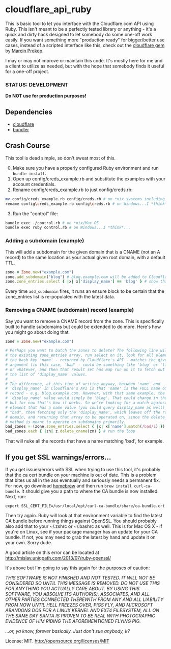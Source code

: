 # cloudflare_api_ruby

This is basic tool to let you interface with the Cloudflare.com API using Ruby.
This isn't meant to be a perfectly tested library or anything - it's a quick
and dirty hack designed to let somebody do some one-off work easily. If you want
something more "production ready" for bigger/better use cases, instead of a
scripted interface like this, check out the
[cloudflare gem](https://github.com/b4k3r/cloudflare) by
[Marcin Prokop](https://github.com/b4k3r).

I may or may not improve or maintain this code. It's mostly here for me and a
client to utilize as needed, but with the hope that somebody finds it useful
for a one-off project.

### STATUS: DEVELOPMENT
__Do NOT use for production purposes!__

## Dependencies
* [cloudflare](http://rubygems.org/gems/cloudflare)
* [bundler](http://rubygems.org/gems/bundler)

## Crash Course

This tool is dead simple, so don't sweat most of this.

0. Make sure you have a properly configured Ruby environment and run ```bundle install```.
1. Open up config/creds_example.rb and substitute the examples with your account credentials.
2. Rename config/creds_example.rb to just config/creds.rb:
```bash
mv config/creds_example.rb config/creds.rb # on *nix systems including Mac OS X
rename config\creds_example.rb config\creds.rb # on Windows...I *think*...
```
3. Run the "control" file:
```bash
bundle exec ./control.rb # on *nix/Mac OS
bundle exec ruby control.rb # on Windows...I *think*...
```

### Adding a subdomain (example)

This will add a subdomain for the given domain that is a CNAME (not an A record)
to the same location as your actual given root domain, with a default TTL.

```ruby
zone = Zone.new("example.com")
zone.add_subdomain("blog") # blog.example.com will be added to Cloudflare
zone.zone_entries.select { |x| x['display_name'] == 'blog' } # show that blog now exists in the result set
```

Every time ```add_subdomain``` fires, it runs an ensure block to be certain that
the zone_entries list is re-populated with the latest data.

### Removing a CNAME (subdomain) record (example)

Say you want to remove a CNAME record from the zone. This is specifically built
to handle subdomains but could be extended to do more. Here's how you might
go about doing that.

```ruby
zone = Zone.new("example.com")

# Perhaps you want to batch the zones to delete? The following line will take
# the existing zone_entries array, run select on it, look for all elements where
# the hash key 'name' - returned by Cloudflare's API - matches the given
# argument (in this case, 'bad' - could be something like 'blog' or 'listserv')
# or whatever, and then that result set has map run on it to fetch out just
# the list of 'display_name' values.
#
# The difference, at this time of writing anyway, between 'name' and
# 'display_name' in Cloudflare's API is that 'name' is the FULL name of the
# record - e.g. blog.example.com. However, with that same example, the
# 'display_name' value would simply be 'blog'. That could change in the future,
# but for now that's how it works. So we're looking for a match against any
# element that has a name value (you could query display_name as well) of
# "bad", then fetching only the 'display_name', which leaves off the root
# domain, and returning that array to be operated on, since the delete_cname
# method is meant to operate on subdomains primarily.
bad_zones = (zone.zone_entries.select { |x| x['name'].match(/bad/i) }).map { |x| x['display_name']}
bad_zones.each { |zn| z.delete_cname(zn) } # run the loop
```

That will nuke all the records that have a name matching 'bad', for example.

## If you get SSL warnings/errors...

If you get issues/errors with SSL when trying to use this tool, it's probably
that the ca cert bundle on your machine is out of date. This is a problem that
bites us all in the ass eventually and seriously needs a permanent fix. For now,
go download [homebrew](http://brew.sh/) and then run
```brew install curl-ca-bundle```. It should give you a path to where the CA
bundle is now installed. Next, run:

```
export SSL_CERT_FILE=/usr/local/opt/curl-ca-bundle/share/ca-bundle.crt
```

Then try again. Ruby will look at that environment variable to find the latest
CA bundle before running things against OpenSSL. You should probably also add
that to your ~/.zshrc or ~/.bashrc as well. This is for Mac OS X - if you're
on Linux, see if your package manager has an update for your CA bundle. If not,
you may need to grab the latest by hand and update it on your own. Sorry dude.

A good article on this error can be located at
http://mislav.uniqpath.com/2013/07/ruby-openssl/

It's above but I'm going to say this again for the purposes of caution:

*THIS SOFTWARE IS NOT FINISHED AND NOT TESTED. IT WILL NOT BE CONSIDERED SO
UNTIL THIS MESSAGE IS REMOVED. DO NOT USE THIS FOR ANYTHING YOU ACTUALLY CARE
ABOUT. BY USING THIS SOFTWARE, YOU ABSOLVE ITS AUTHOR(S), ASSOCIATES, AND ALL
OTHER PARTIES CONNECTED THEREWITH FROM ANY AND ALL LIABILITY FROM NOW UNTIL HELL
FREEZES OVER, PIGS FLY, AND MICROSOFT ABANDONS DOS FOR A LINUX KERNEL AND EXT4
FILESYSTEM, ALL ON THE SAME DAY SANTA IS PROVEN TO BE REAL WITH PHOTOGRAPHIC
EVIDENCE OF HIM RIDING THE AFOREMENTIONED FLYING PIG.*

*...or, ya know, forever basically. Just don't sue anybody, k?*

License: MIT. http://opensource.org/licenses/MIT
